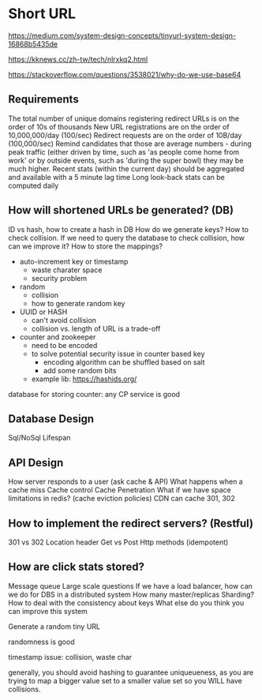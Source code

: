 # Short URL

https://medium.com/system-design-concepts/tinyurl-system-design-16868b5435de

https://kknews.cc/zh-tw/tech/nlrxkq2.html

https://stackoverflow.com/questions/3538021/why-do-we-use-base64

## Requirements

The total number of unique domains registering redirect URLs is on the order of 10s of thousands
New URL registrations are on the order of 10,000,000/day (100/sec)
Redirect requests are on the order of 10B/day (100,000/sec)
Remind candidates that those are average numbers - during peak traffic (either driven by time, such as 'as people come home from work' or by outside events, such as 'during the super bowl) they may be much higher.
Recent stats (within the current day) should be aggregated and available with a 5 minute lag time
Long look-back stats can be computed daily

## How will shortened URLs be generated? (DB)

ID vs hash, how to create a hash in DB
How do we generate keys?
How to check collision. If we need to query the database to check collision, how can we improve it?
How to store the mappings?

- auto-increment key or timestamp
  - waste charater space
  - security problem
- random
  - collision
  - how to generate random key
- UUID or HASH
  - can't avoid collision
  - collision vs. length of URL is a trade-off
- counter and zookeeper
  - need to be encoded
  - to solve potential security issue in counter based key
    - encoding algorithm can be shuffled based on salt
    - add some random bits
  - example lib: https://hashids.org/

database for storing counter: any CP service is good

## Database Design

Sql/NoSql
Lifespan

## API Design

How server responds to a user (ask cache & API)
What happens when a cache miss
Cache control
Cache Penetration
What if we have space limitations in redis? (cache eviction policies)
CDN can cache 301, 302

## How to implement the redirect servers? (Restful)

301 vs 302
Location header
Get vs Post
Http methods (idempotent)

## How are click stats stored?

Message queue
Large scale questions
If we have a load balancer, how can we do for DBS in a distributed system
How many master/replicas
Sharding?
How to deal with the consistency about keys
What else do you think you can improve this system

Generate a random tiny URL

randomness is good

timestamp issue: collision, waste char

generally, you should avoid hashing to guarantee uniqueueness, as you are trying to map a bigger value set to a smaller value set so you WILL have collisions.
